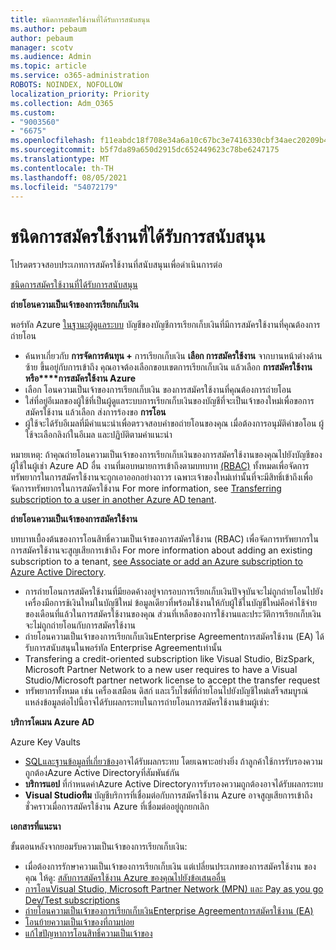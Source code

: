 ```yaml
---
title: ชนิดการสมัครใช้งานที่ได้รับการสนับสนุน
ms.author: pebaum
author: pebaum
manager: scotv
ms.audience: Admin
ms.topic: article
ms.service: o365-administration
ROBOTS: NOINDEX, NOFOLLOW
localization_priority: Priority
ms.collection: Adm_O365
ms.custom:
- "9003560"
- "6675"
ms.openlocfilehash: f11eabdc18f708e34a6a10c67bc3e7416330cbf34aec20209b42252ffa0ab018
ms.sourcegitcommit: b5f7da89a650d2915dc652449623c78be6247175
ms.translationtype: MT
ms.contentlocale: th-TH
ms.lasthandoff: 08/05/2021
ms.locfileid: "54072179"
---
```

# <a name="supported-subscription-types"></a>ชนิดการสมัครใช้งานที่ได้รับการสนับสนุน

โปรดตรวจสอบประเภทการสมัครใช้งานที่สนับสนุนเพื่อดําเนินการต่อ

[ชนิดการสมัครใช้งานที่ได้รับการสนับสนุน](https://docs.microsoft.com/azure/billing/billing-subscription-transfer?WT.mc_id=Portal-Microsoft_Azure_Support#supported-subscription-types)

**ถ่ายโอนความเป็นเจ้าของการเรียกเก็บเงิน**

พอร์ทัล Azure [ในฐานะผู้ดูแลระบบ](https://ms.portal.azure.com/) บัญชีของบัญชีการเรียกเก็บเงินที่มีการสมัครใช้งานที่คุณต้องการถ่ายโอน

- ค้นหาเกี่ยวกับ **การจัดการต้นทุน +** การเรียกเก็บเงิน **เลือก การสมัครใช้งาน** จากบานหน้าต่างด้านซ้าย ขึ้นอยู่กับการเข้าถึง คุณอาจต้องเลือกขอบเขตการเรียกเก็บเงิน แล้วเลือก **การสมัครใช้งาน หรือ****การสมัครใช้งาน Azure**
- เลือก โอนความเป็นเจ้าของการเรียกเก็บเงิน ของการสมัครใช้งานที่คุณต้องการถ่ายโอน
- ใส่ที่อยู่อีเมลของผู้ใช้ที่เป็นผู้ดูแลระบบการเรียกเก็บเงินของบัญชีที่จะเป็นเจ้าของใหม่เพื่อขอการสมัครใช้งาน แล้วเลือก ส่งการร้องขอ **การโอน**
- ผู้ใช้จะได้รับอีเมลที่มีคําแนะนําเพื่อตรวจสอบคําขอถ่ายโอนของคุณ เมื่อต้องการอนุมัติคําขอโอน ผู้ใช้จะเลือกลิงก์ในอีเมล และปฏิบัติตามคําแนะนํา

หมายเหตุ: ถ้าคุณถ่ายโอนความเป็นเจ้าของการเรียกเก็บเงินของการสมัครใช้งานของคุณไปยังบัญชีของผู้ใช้ในผู้เช่า Azure AD อื่น งานที่มอบหมายการเข้าถึงตามบทบาท [(RBAC)](https://docs.microsoft.com/azure/role-based-access-control/overview?WT.mc_id=Portal-Microsoft_Azure_Support) ทั้งหมดเพื่อจัดการทรัพยากรในการสมัครใช้งานจะถูกเอาออกอย่างถาวร เฉพาะเจ้าของใหม่เท่านั้นที่จะมีสิทธิ์เข้าถึงเพื่อจัดการทรัพยากรในการสมัครใช้งาน For more information, see [Transferring subscription to a user in another Azure AD tenant](https://docs.microsoft.com/azure/active-directory/managed-identities-azure-resources/known-issues?WT.mc_id=Portal-Microsoft_Azure_Support).

**ถ่ายโอนความเป็นเจ้าของการสมัครใช้งาน**

บทบาทเบื้องต้นของการโอนสิทธิ์ความเป็นเจ้าของการสมัครใช้งาน (RBAC) เพื่อจัดการทรัพยากรในการสมัครใช้งานจะสูญเสียการเข้าถึง For more information about adding an existing subscription to a tenant, [see Associate or add an Azure subscription to Azure Active Directory](https://docs.microsoft.com/azure/active-directory/fundamentals/active-directory-how-subscriptions-associated-directory?WT.mc_id=Portal-Microsoft_Azure_Support).

- การถ่ายโอนการสมัครใช้งานที่มียอดค้างอยู่จากรอบการเรียกเก็บเงินปัจจุบันจะไม่ถูกถ่ายโอนไปยังเครื่องมือการช้เงินใหม่ในบัญชีใหม่ ข้อมูลเดียวที่พร้อมใช้งานให้กับผู้ใช้ในบัญชีใหม่คือค่าใช้จ่ายของเดือนที่แล้วในการสมัครใช้งานของคุณ ส่วนที่เหลือของการใช้งานและประวัติการเรียกเก็บเงินจะไม่ถูกถ่ายโอนกับการสมัครใช้งาน
- ถ่ายโอนความเป็นเจ้าของการเรียกเก็บเงินEnterprise Agreementการสมัครใช้งาน (EA) ได้รับการสนับสนุนในพอร์ทัล Enterprise Agreementเท่านั้น
- Transfering a credit-oriented subscription like Visual Studio, BizSpark, Microsoft Partner Network to a new user requires to have a Visual Studio/Microsoft partner network license to accept the transfer request
- ทรัพยากรทั้งหมด เช่น เครื่องเสมือน ดิสก์ และเว็บไซต์ที่ถ่ายโอนไปยังบัญชีใหม่เสร็จสมบูรณ์ แหล่งข้อมูลต่อไปนี้อาจได้รับผลกระทบในการถ่ายโอนการสมัครใช้งานข้ามผู้เช่า:

**บริการโดเมน Azure AD**

Azure Key Vaults

- [SQLและฐานข้อมูลที่เกี่ยวข้อง](https://docs.microsoft.com/azure/sql-database/sql-database-aad-authentication-configure?WT.mc_id=Portal-Microsoft_Azure_Support)อาจได้รับผลกระทบ โดยเฉพาะอย่างยิ่ง ถ้าลูกค้าใช้การรับรองความถูกต้องAzure Active Directoryที่สัมพันธ์กัน
- **บริการแอป** ที่กําหนดค่าAzure Active Directoryการรับรองความถูกต้องอาจได้รับผลกระทบ
- **Visual Studioทีม** บัญชีบริการที่เชื่อมต่อกับการสมัครใช้งาน Azure อาจสูญเสียการเข้าถึงชั่วคราวเมื่อการสมัครใช้งาน Azure ที่เชื่อมต่ออยู่ถูกยกเลิก

**เอกสารที่แนะนา**

ขั้นตอนหลังจากยอมรับความเป็นเจ้าของการเรียกเก็บเงิน:

- เมื่อต้องการรักษาความเป็นเจ้าของการเรียกเก็บเงิน แต่เปลี่ยนประเภทของการสมัครใช้งาน ของคุณ ให้ดู: [สลับการสมัครใช้งาน Azure ของคุณไปยังข้อเสนออื่น](https://docs.microsoft.com/azure/billing/billing-how-to-switch-azure-offer?WT.mc_id=Portal-Microsoft_Azure_Support)
- [การโอนVisual Studio, Microsoft Partner Network (MPN) และ Pay as you go Dev/Test subscriptions](https://docs.microsoft.com/azure/billing/billing-subscription-transfer?WT.mc_id=Portal-Microsoft_Azure_Support#transferring-visual-studio-microsoft-partner-network-mpn-and-pay-as-you-go-devtest-subscriptions)
- [ถ่ายโอนความเป็นเจ้าของการเรียกเก็บเงินEnterprise Agreementการสมัครใช้งาน (EA)](https://docs.microsoft.com/azure/billing/billing-subscription-transfer?WT.mc_id=Portal-Microsoft_Azure_Support#transfer-billing-ownership-of-enterprise-agreement-ea-subscriptions)
- [โอนย้ายความเป็นเจ้าของที่ถามบ่อย](https://docs.microsoft.com/azure/billing/billing-subscription-transfer?WT.mc_id=Portal-Microsoft_Azure_Support#frequently-asked-questions-faq-for-senders)
- [แก้ไขปัญหาการโอนสิทธิ์ความเป็นเจ้าของ](https://docs.microsoft.com/azure/billing/billing-subscription-transfer?WT.mc_id=Portal-Microsoft_Azure_Support#troubleshooting)